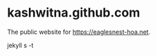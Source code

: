 kashwitna.github.com
====================

The public website for https://eaglesnest-hoa.net.

jekyll s -t



